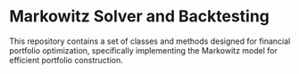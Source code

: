 # Markowitz Solver and Backtesting

This repository contains a set of classes and methods designed for financial portfolio optimization, specifically implementing the Markowitz model for efficient portfolio construction.

